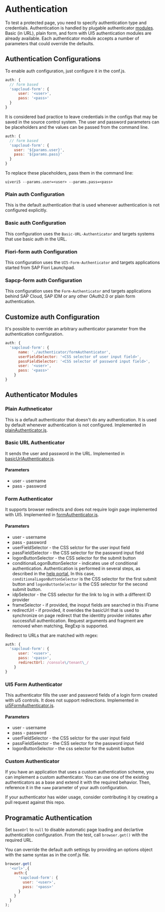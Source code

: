 # Authentication
To test a protected page, you need to specify authentication type and credentials. Authentication
is handled by plugable authenticator [modules](../src/moduleLoader.js). Basic (in URL), plain form, and form with UI5
authentication modules are already available. Each authenticator module accepts a number of parameters that could override the defaults.

## Authentication Configurations
To enable auth configuration, just configure it in the conf.js.
```javascript
auth: {
  // form based
  'sapcloud-form': {
      user: '<user>',
      pass: '<pass>'
  }
}
```

It is considered bad practice to leave credentials in the configs that may be saved in the source control system. 
The user and password parameters can be placeholders and the values can be passed from the command line.
```javascript
auth: {
  // form based
  'sapcloud-form': {
    user: '${params.user}',
    pass: '${params.pass}'
  }
}
```
To replace these placeholders, pass them in the command line:
```
uiveri5 --params.user=<user> --params.pass=<pass>
```

### Plain auth Configuration
This is the default authentication that is used whenever authentication is not configured explicitly.

### Basic auth Configuration
This configuration uses the `Basic-URL-Authenticator` and targets systems that use basic auth in the URL.

### Fiori-form auth Configuration
This configuration uses the `UI5-Form-Authenticator` and targets applications started from SAP Fiori Launchpad.

### Sapcp-form auth Configuration
This configuration uses the `Form-Authenticator` and targets applications behind SAP Cloud, SAP IDM or any other OAuth2.0 or plain form authentication. 

## Customize auth Configuration
It's possible to override an arbitrary authenticator parameter from the authentication configuration.
```javascript
auth: {
  'sapcloud-form': {
      name: './authenticator/formAuthenticator',
      userFieldSelector: '<CSS selector of user input field>',
      passFieldSelector: '<CSS selector of password input field>',
      user: '<user>',
      pass: '<pass>'
    }
}
```

## Authenticator Modules

### Plain Authneticator
This is a default authenticator that doesn't do any authentication. It is used by default whenever authentication is not configured.
Implemented in [plainAuthenticator.js](../../src/authenticator/plainAuthenticator.js).

### Basic URL Authenticator
It sends the user and password in the URL.
Implemented in [basicUrlAuthenticator.js](../../src/authenticator/basicUrlAuthenticator.js).

#### Parameters
* user - username 
* pass - password

### Form Authenticator
It supports browser redirects and does not require login page implemented with UI5.
Implemented in [formAuthenticator.js](../../src/authenticator/formAuthenticator.js).

#### Parameters
* user - username 
* pass - password
* userFieldSelector - the CSS selctor for the user input field
* passFieldSelector  - the CSS selector for the password input field
* logonButtonSelector - the CSS selector for the submit button
* conditionalLogonButtonSelector - indicates use of conditional authentication. Authentication is performed in several steps,
  as described in the [help portal](https://help.sap.com/viewer/6d6d63354d1242d185ab4830fc04feb1/Cloud/en-US/0143dce88a604533ab5ab17e639fec09.html?q=conditional%20authentication), In this case, `conditionalLogonButtonSelector` is the CSS
  selector for the first submit button and `logonButtonSelector` is the CSS selector for the second submit button.
* idpSelector - the CSS selector for the link to log in with a different ID provider
* frameSelector - if provided, the inoput fields are searched in this iFrame
* redirectUrl - if provided, it overides the basicUrl that is used to synchronize on page redirect that the identitty provider
  initiates after successfull authentication. Request arguments and fragment are removed when matching, RegExp is supported.

Redirect to URLs that are matched with regex:
```javascript
auth: {
  'sapcloud-form': {
      user: '<user>',
      pass: '<pass>',
      redirectUrl: /console\/tenant\_/
    }
}
```

### UI5 Form Authenticator
This authenticator fills the user and password fields of a login form created with ui5 controls. It does not support redirections.
Implemented in [ui5FormAuthenticator.js](../../src/authenticator/ui5FormAuthenticator.js).

#### Parameters
* user - username 
* pass - password
* userFieldSelector - the CSS selctor for the user input field
* passFieldSelector  - the CSS selector for the password input field
* logonButtonSelector - the css selector for the submit button

### Custom Authenticator
If you have an application that uses a custom authentication scheme, you can implement a custom authenticator. You can use one of the existing authenticators as a base and extend it with the required behavior. Then, reference it in the `name` parameter of your auth configuration.

If your authenticator has wider usage, consider contributing it by creating a pull request against this repo.

## Programatic Authentication
Set `baseUrl` to `null` to disable automatic page loading and declartive authentication configuration. From the test, call  `browser.get()` with the required URL.

You can override the default auth settings by providing an options object with the same syntax as in the conf.js file.
```javascript
browser.get(
  '<url>',{
    auth:{
      'sapcloud-form': {
        user: '<user>',
        pass: '<pass>'
      }
    }
  }
);
```
